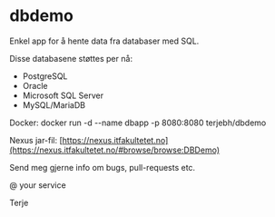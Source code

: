 # dbdemo
Enkel app for å hente data fra databaser med SQL.

Disse databasene støttes per nå:
- PostgreSQL
- Oracle
- Microsoft SQL Server
- MySQL/MariaDB

Docker:  docker run -d --name dbapp -p 8080:8080 terjebh/dbdemo

Nexus jar-fil: [https://nexus.itfakultetet.no](https://nexus.itfakultetet.no/#browse/browse:DBDemo)

Send meg gjerne info om bugs, pull-requests etc.

@ your service

Terje
